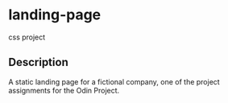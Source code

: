 # landing-page
css project

## Description
A static landing page for a fictional company, one of the project assignments for the Odin Project.

